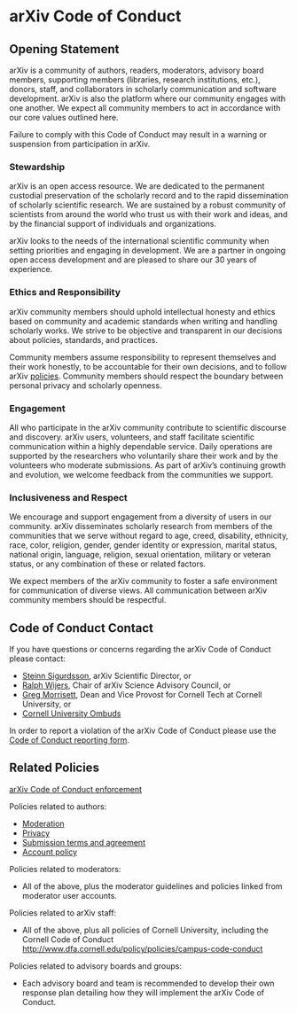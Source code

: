 # arXiv Code of Conduct

## Opening Statement 

arXiv is a community of authors, readers, moderators, advisory board members, supporting members (libraries, research institutions, etc.), donors, staff, and collaborators in scholarly communication and software development. arXiv is also the  platform where our community engages with one another. We expect all community members to act in accordance with our core values outlined here.

Failure to comply with this Code of Conduct may result in a warning or suspension from participation in arXiv.

### Stewardship

arXiv is an open access resource. We are dedicated to the permanent custodial preservation of the scholarly record and to the rapid dissemination of scholarly scientific research. We are sustained by a robust community of scientists from around the world who trust us with their work and ideas, and by the financial support of individuals and organizations. 

arXiv looks to the needs of the international scientific community when setting priorities and engaging in development. We are a partner in ongoing open access development and are pleased to share our 30 years of experience.

### Ethics and Responsibility

arXiv community members should uphold intellectual honesty and ethics based on community and academic standards when writing and handling scholarly works. We strive to be objective and transparent in our decisions about policies, standards, and practices.

Community members assume responsibility to represent themselves and their work honestly, to be accountable for their own decisions, and to follow arXiv [policies](#policies). Community members should respect the boundary between personal privacy and scholarly openness.

### Engagement

All who participate in the arXiv community contribute to scientific discourse and discovery. arXiv users, volunteers, and staff facilitate scientific communication within a highly dependable service. Daily operations are supported by the researchers who voluntarily share their work and by the volunteers who moderate submissions. As part of arXiv’s continuing growth and evolution, we welcome feedback from the communities we support.

### Inclusiveness and Respect

We encourage and support engagement from a diversity of users in our community. arXiv disseminates scholarly research from members of the communities that we serve without regard to age, creed, disability, ethnicity, race, color, religion, gender, gender identity or expression, marital status, national origin, language, religion, sexual orientation, military or veteran status, or any combination of these or related factors. 

We expect members of the arXiv community to foster a safe environment for communication of diverse views. All communication between arXiv community members should be respectful. 


## Code of Conduct Contact

If you have questions or concerns regarding the arXiv Code of Conduct please contact:

- [Steinn Sigurdsson](mailto:ss3783@cornell.edu), arXiv Scientific Director, or 
- [Ralph Wijers](mailto:r.a.m.j.wijers@uva.nl), Chair of arXiv Science Advisory Council, or
- [Greg Morrisett](mailto:jgm19@cornell.edu), Dean and Vice Provost for Cornell Tech at Cornell University, or
- [Cornell University Ombuds](https://ombuds.cornell.edu)


In order to report a violation of the arXiv Code of Conduct please use the [Code of Conduct reporting form](https://arxiv-org.atlassian.net/servicedesk/customer/portal/12/group/19/create/109).


<span id="policies"></span>

## Related Policies

[arXiv Code of Conduct enforcement](code_of_conduct_enforcement.md)

Policies related to authors:

- [Moderation](../../help/moderation/index.md) 
- [Privacy](privacy_policy.md)
- [Submission terms and agreement](submission_agreement.md)
- [Account policy](identity_and_affiliation.md)

Policies related to moderators:

- All of the above, plus the moderator guidelines and policies linked from moderator user accounts.

Policies related to arXiv staff:

- All of the above, plus all policies of Cornell University, including the Cornell Code of Conduct http://www.dfa.cornell.edu/policy/policies/campus-code-conduct

Policies related to advisory boards and groups:

- Each advisory board and team is recommended to develop their own response plan detailing how they will implement the arXiv Code of Conduct.
